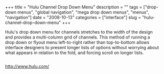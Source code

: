 +++
title = "Hulu Channel Drop Down Menu"
description = ""
tags = ["drop-down menus", "global navigation", "mega drop down menus", "menus", "navigation"]
date = "2008-10-13"
categories = ["interface"]
slug = "hulu-channel-drop-down-menu"
+++


<p>Hulu's drop down menu for channels stretches to the width of the design and provides a multi-column grid of channels. This method of running a drop down or flyout menu left-to-right rather than top-to-bottom allows interface designers to present longer lists of options without worrying about what appears in relation to the fold, and forcing scroll on longer lists.</p>
<div id="screens-full" class="clear"><div class="fullimg clear"><a href="/media/interface/hulu-channel-drop-menu-1.png" class="group" rel="group" title="1. "><img src="/media/interface/hulu-channel-drop-menu-1.png" alt="" class="img-responsive"></a></div></div>        
<p><a href="http://www.hulu.com/">http://www.hulu.com/</a></p>


